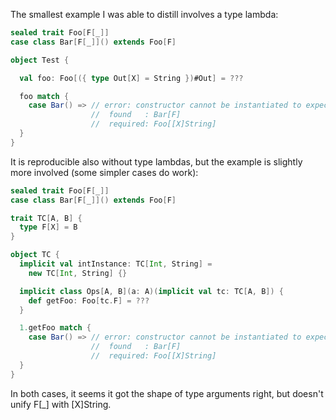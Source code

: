 The smallest example I was able to distill involves a type lambda:

```scala
sealed trait Foo[F[_]]
case class Bar[F[_]]() extends Foo[F]

object Test {

  val foo: Foo[({ type Out[X] = String })#Out] = ???

  foo match {
    case Bar() => // error: constructor cannot be instantiated to expected type
                  //  found   : Bar[F]
                  //  required: Foo[[X]String]
  }
}
```

It is reproducible also without type lambdas, but the example is slightly more involved (some simpler cases do work):

```scala
sealed trait Foo[F[_]]
case class Bar[F[_]]() extends Foo[F]

trait TC[A, B] {
  type F[X] = B
}

object TC {
  implicit val intInstance: TC[Int, String] =
    new TC[Int, String] {}

  implicit class Ops[A, B](a: A)(implicit val tc: TC[A, B]) {
    def getFoo: Foo[tc.F] = ???
  }

  1.getFoo match {
    case Bar() => // error: constructor cannot be instantiated to expected type
                  //  found   : Bar[F]
                  //  required: Foo[[X]String]
  }
}
```

In both cases, it seems it got the shape of type arguments right, but doesn't unify F[_] with [X]String.
